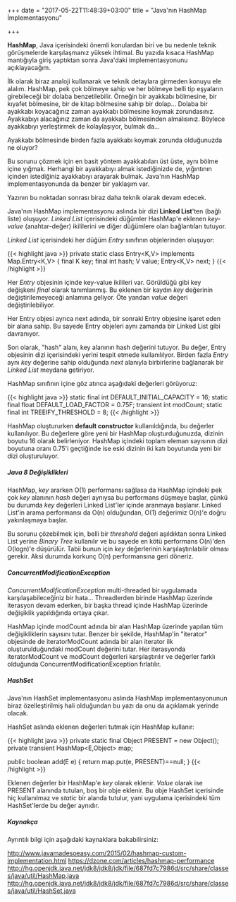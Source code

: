 +++
date = "2017-05-22T11:48:39+03:00"
title = "Java'nın HashMap İmplementasyonu"

+++

**HashMap**, Java içerisindeki önemli konulardan biri ve bu nedenle teknik görüşmelerde karşılaşmanız yüksek ihtimal. Bu yazıda kısaca HashMap mantığıyla giriş yaptıktan sonra Java'daki implementasyonunu açıklayacağım.

İlk olarak biraz analoji kullanarak ve teknik detaylara girmeden konuyu ele alalım. HashMap, pek çok bölmeye sahip ve her bölmeye belli tip eşyaların girebileceği bir dolaba benzetilebilir. Örneğin bir ayakkabı bölmesine, bir kıyafet bölmesine, bir de kitap bölmesine sahip bir dolap... Dolaba bir ayakkabı koyacağınız zaman ayakkabı bölmesine koymak zorundasınız. Ayakkabıyı alacağınız zaman da ayakkabı bölmesinden almalısınız. Böylece ayakkabıyı yerleştirmek de kolaylaşıyor, bulmak da...

Ayakkabı bölmesinde birden fazla ayakkabı koymak zorunda olduğunuzda ne oluyor? 

Bu sorunu çözmek için en basit yöntem  ayakkabıları üst üste, aynı bölme içine yığmak. Herhangi bir ayakkabıyı almak istediğinizde de, yığıntının içinden istediğiniz ayakkabıyı arayarak bulmak. Java'nın HashMap implementasyonunda da benzer bir yaklaşım var.

Yazının bu noktadan sonrası biraz daha teknik olarak devam edecek.

Java'nın HashMap implementasyonu aslında bir dizi **Linked List**'ten (bağlı liste) oluşuyor. _Linked List_ içerisindeki düğümler HashMap'e eklenen _key-value_ (anahtar-değer) ikililerini ve diğer düğümlere olan bağlantıları tutuyor. 

_Linked List_ içerisindeki her düğüm _Entry_ sınıfının objelerinden oluşuyor:

{{< highlight java >}}
private static class Entry<K,V> implements Map.Entry<K,V> {
     final K key;
     final int hash;
     V value;
     Entry<K,V> next;
}
{{< /highlight >}}

Her _Entry_ objesinin içinde key-value ikilileri var. Görüldüğü gibi key değişkeni _final_ olarak tanımlanmış. Bu eklenen bir kaydın _key_ değerinin değiştirilemeyeceği anlamına geliyor. Öte yandan _value_ değeri değiştirilebiliyor.

Her Entry objesi ayrıca next adında, bir sonraki Entry objesine işaret eden bir alana sahip. Bu sayede Entry objeleri aynı zamanda bir Linked List gibi davranıyor.

Son olarak, "hash" alanı, key alanının hash değerini tutuyor. Bu değer, Entry objesinin dizi içerisindeki yerini tespit etmede kullanılılyor. Birden fazla _Entry_ aynı _key_ değerine sahip olduğunda _next_ alanıyla birbirlerine bağlanarak bir _Linked List_ meydana getiriyor.

HashMap sınıfının içine göz atınca aşağıdaki değerleri görüyoruz:

{{< highlight java >}}
static final int DEFAULT_INITIAL_CAPACITY = 16;
static final float DEFAULT_LOAD_FACTOR = 0.75F;
transient int modCount;
static final int TREEIFY_THRESHOLD = 8;
{{< /highlight >}}

HashMap oluştururken **default constructor** kullanıldığında, bu değerler kullanılıyor. Bu değerlere göre yeni bir HashMap oluşturduğunuzda, dizinin boyutu 16 olarak belirleniyor. HashMap içindeki toplam eleman sayısının dizi boyutuna oranı 0.75'i geçtiğinde ise eski dizinin iki katı boyutunda yeni bir dizi oluşturuluyor.

##### Java 8 Değişiklikleri

HashMap, _key_ ararken O(1) performansı sağlasa da HashMap içindeki pek çok _key_ alanının _hash_ değeri aynıysa bu performans düşmeye başlar, çünkü bu durumda _key_ değerleri Linked List'ler içinde aranmaya başlanır. Linked List'in arama performansı da O(n) olduğundan, O(1) değerimiz O(n)'e doğru yakınlaşmaya başlar.

Bu sorunu çözebilmek için, belli bir _threshold_ değeri aşıldıktan sonra Linked List yerine _Binary Tree_ kullanılır ve bu sayede en kötü performans O(n)'den O(logn)'e düşürülür. Tabii bunun için _key_ değerlerinin karşılaştırılabilir olması gerekir. Aksi durumda korkunç O(n) performansına geri döneriz.


##### ConcurrentModificationException

_ConcurrentModificationException_ multi-threaded bir uygulamada karşılaşabileceğiniz bir hata... Threadlerden birinde HashMap üzerinde iterasyon devam ederken, bir başka thread içinde HashMap üzerinde değişiklik yapıldığında ortaya çıkar.

HashMap içinde modCount adında bir alan HashMap üzerinde yapılan tüm değişikliklerin sayısını tutar. Benzer bir şekilde, HashMap'in "iterator" objesinde de iteratorModCount adında bir alan iterator ilk oluşturulduğundaki modCount değerini tutar. Her iterasyonda iteratorModCount ve modCount değerleri karşılaştırılır ve değerler farklı olduğunda ConcurrentModificationException fırlatılır.

##### HashSet

Java'nın HashSet implementasyonu aslında HashMap implementasyonunun biraz özelleştirilmiş hali olduğundan bu yazı da onu da açıklamak yerinde olacak.

HashSet aslında eklenen değerleri tutmak için HashMap kullanır:

{{< highlight java >}}
private static final Object PRESENT = new Object();
private transient HashMap<E,Object> map;

public boolean add(E e) {
  return map.put(e, PRESENT)==null;
}
{{< /highlight >}}

Eklenen değerler bir HashMap'e _key_ olarak eklenir. _Value_ olarak ise PRESENT alanında tutulan, boş bir obje eklenir. Bu obje HashSet içerisinde hiç kullanılmaz ve _static_ bir alanda tutulur, yani uygulama içerisindeki tüm HashSet'lerde bu değer aynıdır.


##### Kaynakça

Ayrıntılı bilgi için aşağıdaki kaynaklara bakabilirsiniz:

http://www.javamadesoeasy.com/2015/02/hashmap-custom-implementation.html
https://dzone.com/articles/hashmap-performance
http://hg.openjdk.java.net/jdk8/jdk8/jdk/file/687fd7c7986d/src/share/classes/java/util/HashMap.java
http://hg.openjdk.java.net/jdk8/jdk8/jdk/file/687fd7c7986d/src/share/classes/java/util/HashSet.java